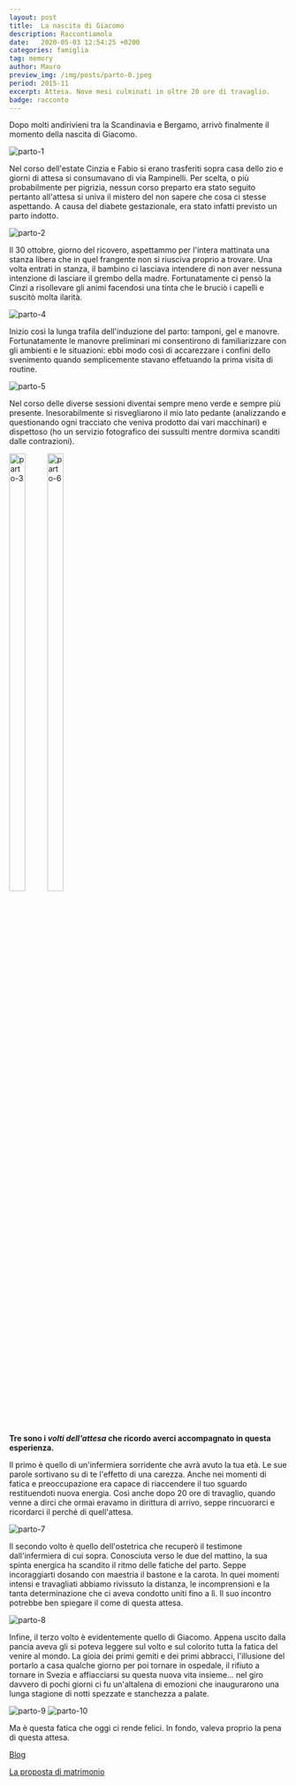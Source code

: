 ```yaml
---
layout: post
title:  La nascita di Giacomo
description: Raccontiamola
date:   2020-05-03 12:54:25 +0200
categories: famiglia
tag: memory
author: Mauro
preview_img: /img/posts/parto-0.jpeg
period: 2015-11
excerpt: Attesa. Nove mesi culminati in oltre 20 ore di travaglio.
badge: racconto
---
```


Dopo molti andirivieni tra la Scandinavia e Bergamo, arrivò finalmente il momento della nascita di Giacomo.

![parto-1](/img/posts/parto-1.png)

Nel corso dell'estate Cinzia e Fabio si erano trasferiti sopra casa dello zio e giorni di attesa si consumavano di via Rampinelli.
Per scelta, o più probabilmente per pigrizia, nessun corso preparto era stato seguito pertanto all'attesa si univa il mistero del non sapere che cosa ci stesse aspettando. A causa del diabete gestazionale, era stato infatti previsto un parto indotto.

![parto-2](/img/posts/parto-2.jpg)

Il 30 ottobre, giorno del ricovero, aspettammo per l'intera mattinata una stanza libera che in quel frangente non si riusciva proprio a trovare. Una volta entrati in stanza, il bambino ci lasciava intendere di non aver nessuna intenzione di lasciare il grembo della madre. Fortunatamente ci pensò la Cinzi a risollevare gli animi facendosi una tinta che le bruciò i capelli e suscitò molta ilarità.

![parto-4](/img/posts/parto-4.jpg)

Inizio così la lunga trafila dell'induzione del parto: tamponi, gel e manovre. Fortunatamente le manovre preliminari mi consentirono di familiarizzare con gli ambienti e le situazioni: ebbi modo così di accarezzare i confini dello svenimento quando semplicemente stavano effetuando la prima visita di routine.

![parto-5](/img/posts/parto-5.jpg)

Nel corso delle diverse sessioni diventai sempre meno verde e sempre più presente. Inesorabilmente si risvegliarono il mio lato pedante (analizzando e questionando ogni tracciato che veniva prodotto dai vari macchinari) e dispettoso (ho un servizio fotografico dei sussulti mentre dormiva scanditi dalle contrazioni).

<div style="display: inline-block;">
<img src="/img/posts/parto-3.jpeg" alt="parto-3" style="width: 45%;">
<img src="/img/posts/parto-6.jpg" alt="parto-6" style="width: 45%;">
</div>


**Tre sono i _volti dell'attesa_ che ricordo averci accompagnato in questa esperienza.**

Il primo è quello di un'infermiera sorridente che avrà avuto la tua età. Le sue parole sortivano su di te l'effetto di una carezza. Anche nei momenti di fatica e preoccupazione era capace di riaccendere il tuo sguardo restituendoti nuova energia. Così anche dopo 20 ore di travaglio, quando venne a dirci che ormai eravamo in dirittura di arrivo, seppe rincuorarci e ricordarci il perché di quell'attesa.

![parto-7](/img/posts/parto-7.jpg)

Il secondo volto è quello dell'ostetrica che recuperò il testimone dall'infermiera di cui sopra. Conosciuta verso le due del mattino, la sua spinta energica ha scandito il ritmo delle fatiche del parto. Seppe incoraggiarti dosando con maestria il bastone e la carota. In quei momenti intensi e travagliati abbiamo rivissuto la distanza, le incomprensioni e la tanta determinazione che ci aveva condotto uniti fino a lì. Il suo incontro potrebbe ben spiegare il come di questa attesa.

![parto-8](/img/posts/parto-8.jpg)

Infine, il terzo volto è evidentemente quello di Giacomo. Appena uscito dalla pancia aveva gli si poteva leggere sul volto e sul colorito tutta la fatica del venire al mondo. La gioia dei primi gemiti e dei primi abbracci, l'illusione del portarlo a casa qualche giorno per poi tornare in ospedale, il rifiuto a tornare in Svezia e affiacciarsi su questa nuova vita insieme... nel giro davvero di pochi giorni ci fu un'altalena di emozioni che inaugurarono una lunga stagione di notti spezzate e stanchezza a palate.

![parto-9](/img/posts/parto-9.jpg)
![parto-10](/img/posts/parto-10.jpg)

Ma è questa fatica che oggi ci rende felici. In fondo, valeva proprio la pena di questa attesa.

<a href="/blog"><span class="badge badge-blog">Blog</span></a>

[La proposta di matrimonio](/famiglia/2020/04/30/proposta-matrimonio.html)
